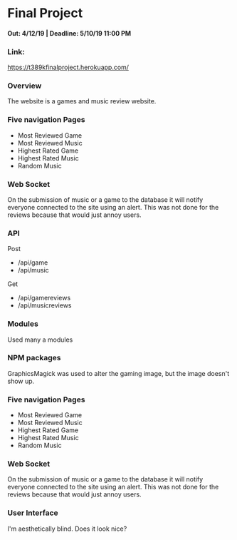 # Final Project
#### Out: 4/12/19 | Deadline: 5/10/19 11:00 PM

### Link:
https://t389kfinalproject.herokuapp.com/

### Overview

The website is a games and music review website.

### Five navigation Pages

- Most Reviewed Game
- Most Reviewed Music
- Highest Rated Game
- Highest Rated Music
- Random Music

### Web Socket

On the submission of music or a game to the database it will notify everyone connected to the site using an alert. This was not done for the reviews because that would just annoy users.

### API

Post
- /api/game
- /api/music

Get
- /api/gamereviews
- /api/musicreviews


### Modules

Used many a modules

### NPM packages

GraphicsMagick was used to alter the gaming image, but the image doesn't show up.


### Five navigation Pages

- Most Reviewed Game
- Most Reviewed Music
- Highest Rated Game
- Highest Rated Music
- Random Music

### Web Socket

On the submission of music or a game to the database it will notify everyone connected to the site using an alert. This was not done for the reviews because that would just annoy users.


### User Interface

I'm aesthetically blind.
Does it look nice?
